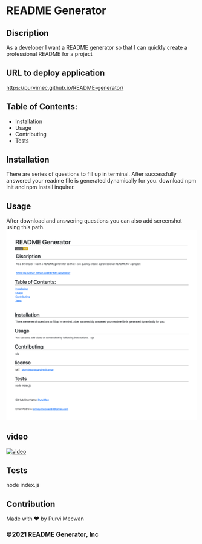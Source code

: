 # README Generator

## Discription
As a developer I want a README generator so that I can quickly create a professional README for a project

## URL to deploy application 

https://purvimec.github.io/README-generator/

## Table of Contents:
- Installation
- Usage
- Contributing
- Tests

## Installation
There are series of questions to fill up in terminal. After successfully answered your readme file is generated dynamically for you. download npm init and npm install inquirer.

## Usage
After download and answering questions you can also add screenshot using this path. 
![screen shot](./src/images/screenshot.png)

## video
[![video](https://watch.screencastify.com/v/q5NRXDVqd4PLy424oIBC)](https://watch.screencastify.com/v/q5NRXDVqd4PLy424oIBC)

## Tests
node index.js

## Contribution
Made with ❤️ by Purvi Mecwan

### ©️2021 README Generator, Inc
